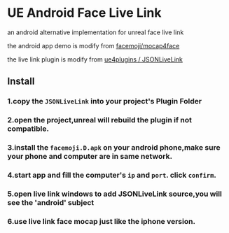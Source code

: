 # UE Android Face Live Link
an android alternative implementation for unreal face live link

the android app demo is modify from [facemoji/mocap4face](https://github.com/facemoji/mocap4face )

the live link plugin is modify from [ue4plugins
/
JSONLiveLink](https://github.com/ue4plugins/JSONLiveLink )

## Install

### 1.copy the `JSONLiveLink` into your project's Plugin Folder


### 2.open the project,unreal will rebuild the plugin if not compatible.


### 3.install the `facemoji.D.apk` on your android phone,make sure your phone and computer are in same network.


### 4.start app and fill the computer's `ip` and `port`. click `confirm`.


### 5.open live link windows to add JSONLiveLink source,you will see the 'android' subject


### 6.use live link face mocap just like the iphone version.
